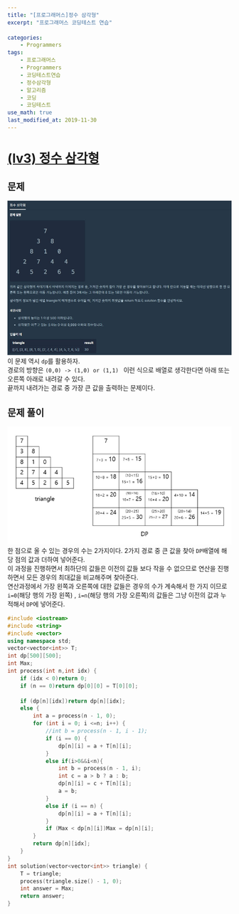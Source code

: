 ```yaml
---
title: "[프로그래머스]정수 삼각형"
excerpt: "프로그래머스 코딩테스트 연습"

categories:
    - Programmers
tags:
    - 프로그래머스
    - Programmers
    - 코딩테스트연습
    - 정수삼각형
    - 알고리즘
    - 코딩
    - 코딩테스트
use_math: true
last_modified_at: 2019-11-30
---    
```

# [(lv3) 정수 삼각형](https://programmers.co.kr/learn/courses/30/lessons/43105)   

## 문제
[![](/assets/Programmers/2019-11-30-Programmers-integer-triangle-img01.jpg)](/assets/Programmers/2019-11-30-Programmers-integer-triangle-img01.jpg)  
이 문제 역시 `dp`를 활용하자.   
경로의 방향은 `(0,0) -> (1,0) or (1,1) ` 이런 식으로 배열로 생각한다면 아래 또는 오른쪽 아래로 내려갈 수 있다.  
끝까지 내려가는 경로 중 가장 큰 값을 출력하는 문제이다.
## 문제 풀이  
[![](/assets/Programmers/2019-11-30-Programmers-integer-triangle-img02.jpg)](/assets/Programmers/2019-11-30-Programmers-integer-triangle-img02.jpg)   
한 점으로 올 수 있는 경우의 수는 2가지이다. 2가지 경로 중 큰 값을 찾아 `DP`배열에 해당 점의 값과 더하여 넣어준다.  
이 과정을 진행하면서 최하단의 값들은 이전의 값들 보다 작을 수 없으므로 연산을 진행하면서 모든 경우의 최대값을 비교해주며 찾아준다.  
연산과정에서 가장 왼쪽과 오른쪽에 대한 값들은 경우의 수가 계속해서 한 가지 이므로 `i=0`(해당 행의 가장 왼쪽) , `i=n`(해당 행의 가장 오른쪽)의 값들은 그냥 이전의 값과 누적해서 `DP`에 넣어준다.  

```cpp
#include <iostream>
#include <string>
#include <vector>
using namespace std;
vector<vector<int>> T;
int dp[500][500];
int Max;
int process(int n,int idx) {
	if (idx < 0)return 0;
	if (n == 0)return dp[0][0] = T[0][0];

	if (dp[n][idx])return dp[n][idx];
	else {
		int a = process(n - 1, 0);
		for (int i = 0; i <=n; i++) {
			//int b = process(n - 1, i - 1);
			if (i == 0) {
				dp[n][i] = a + T[n][i];
			}
			else if(i>0&&i<n){
				int b = process(n - 1, i);
				int c = a > b ? a : b;
				dp[n][i] = c + T[n][i];
				a = b;
			}
			else if (i == n) {
				dp[n][i] = a + T[n][i];
			}
			if (Max < dp[n][i])Max = dp[n][i];
		}
		return dp[n][idx];
	}
}
int solution(vector<vector<int>> triangle) {
	T = triangle;
	process(triangle.size() - 1, 0);
	int answer = Max;
	return answer;
}
```  

